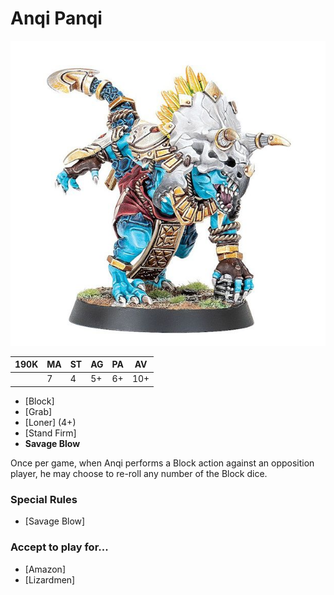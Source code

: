 # Anqi Panqi

![](../media/starplayers/BBAnqiPanqi.jpg)

| 190K  | MA | ST | AG | PA | AV |
| --- | --- | --- | --- | --- | --- |
|     | 7   | 4   | 5+  | 6+  | 10+ |

* [Block]
* [Grab]
* [Loner] (4+)
* [Stand Firm]
* **Savage Blow**

Once per game, when Anqi performs a Block action against an opposition player, he may choose to re-roll any number of the Block dice.

### Special Rules
* [Savage Blow]

### Accept to play for...
* [Amazon]
* [Lizardmen]
